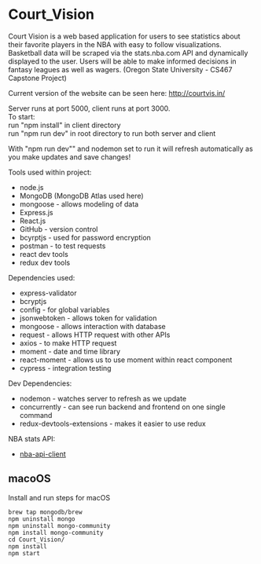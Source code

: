 # Court_Vision

Court Vision is a web based application for users to see statistics about their favorite players in the NBA with easy to follow visualizations. Basketball data will be scraped via the stats.nba.com API and dynamically displayed to the user. Users will be able to make informed decisions in fantasy leagues as well as wagers. (Oregon State University - CS467 Capstone Project)

Current version of the website can be seen here: http://courtvis.in/

Server runs at port 5000, client runs at port 3000. \
To start: \
run "npm install" in client directory \
run "npm run dev" in root directory to run both server and client

With "npm run dev"" and nodemon set to run it will refresh automatically as you make updates and save changes!

Tools used within project:

- node.js
- MongoDB (MongoDB Atlas used here)
- mongoose - allows modeling of data
- Express.js
- React.js
- GitHub - version control
- bcyrptjs - used for password encryption
- postman - to test requests
- react dev tools
- redux dev tools

Dependencies used:

- express-validator
- bcryptjs
- config - for global variables
- jsonwebtoken - allows token for validation
- mongoose - allows interaction with database
- request - allows HTTP request with other APIs
- axios - to make HTTP request
- moment - date and time library
- react-moment - allows us to use moment within react component
- cypress - integration testing

Dev Dependencies:

- nodemon - watches server to refresh as we update
- concurrently - can see run backend and frontend on one single command
- redux-devtools-extensions - makes it easier to use redux

NBA stats API:

- [nba-api-client](https://www.npmjs.com/package/nba-api-client)


## macoOS
Install and run steps for macOS
```
brew tap mongodb/brew
npm uninstall mongo
npm uninstall mongo-community
npm install mongo-community
cd Court_Vision/
npm install
npm start
```
